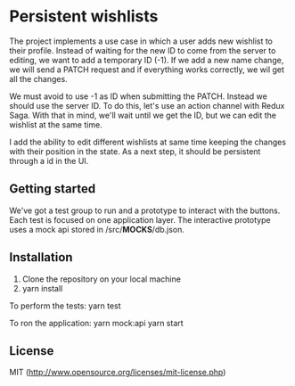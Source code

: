 # Persistent wishlists

The project implements a use case in which a user adds new wishlist to their profile. Instead of waiting for the new ID to come from the server to editing, we want to add a temporary ID (-1). If we add a new name change, we will send a PATCH request and if everything works correctly, we wil get all the changes.

We must avoid to use -1 as ID when submitting the PATCH. Instead we should use the server ID. To do this, let's use an action channel with Redux Saga. With that in mind, we'll wait until we get the ID, but we can edit the wishlist at the same time.

I add the ability to edit different wishlists at same time keeping the changes with their position in the state. As a next step, it should be persistent through a id in the UI.

## Getting started

We've got a test group to run and a prototype to interact with the buttons. Each test is focused on one application layer. The interactive prototype uses a mock api stored in /src/__MOCKS__/db.json.

## Installation

1. Clone the repository on your local machine
2. yarn install

To perform the tests:
yarn test

To ron the application:
yarn mock:api
yarn start

## License

MIT (http://www.opensource.org/licenses/mit-license.php)
